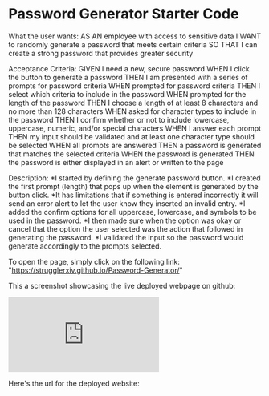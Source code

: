 # Password Generator Starter Code

What the user wants:
AS AN employee with access to sensitive data
I WANT to randomly generate a password that meets certain criteria
SO THAT I can create a strong password that provides greater security

Acceptance Criteria:
GIVEN I need a new, secure password
WHEN I click the button to generate a password
THEN I am presented with a series of prompts for password criteria
WHEN prompted for password criteria
THEN I select which criteria to include in the password
WHEN prompted for the length of the password
THEN I choose a length of at least 8 characters and no more than 128 characters
WHEN asked for character types to include in the password
THEN I confirm whether or not to include lowercase, uppercase, numeric, and/or special characters
WHEN I answer each prompt
THEN my input should be validated and at least one character type should be selected
WHEN all prompts are answered
THEN a password is generated that matches the selected criteria
WHEN the password is generated
THEN the password is either displayed in an alert or written to the page

Description: 
*I started by defining the generate password button.
*I created the first prompt (length) that pops up when the element is generated by the button click.
*It has limitations that if something is entered incorrectly it will send an error alert to let the user know they inserted an invalid entry.
*I added the confirm options for all uppercase, lowercase, and symbols to be used in the password.
*I then made sure when the option was okay or cancel that the option the user selected was the action that followed in generating the password.
*I validated the input so the password would generate accordingly to the prompts selected.

To open the page, simply click on the following link: "https://strugglerxiv.github.io/Password-Generator/"

This a screenshot showcasing the live deployed webpage on github:

![alt text](http://127.0.0.1:5500/index.html)

Here's the url for the deployed website:

